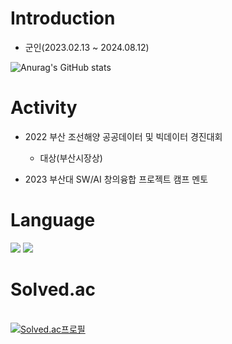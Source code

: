 # Introduction
* 군인(2023.02.13 ~ 2024.08.12)
  
![Anurag's GitHub stats](https://github-readme-stats.vercel.app/api?username=zzola1453&show_icons=true&theme=radical)


# Activity
* 2022 부산 조선해양 공공데이터 및 빅데이터 경진대회
  + 대상(부산시장상)
  
* 2023 부산대 SW/AI 창의융합 프로젝트 캠프 멘토
  
# Language
<img src="https://img.shields.io/badge/C++-4479A1?style=for-the-badge&logo=C++&logoColor=black">
<img src="https://img.shields.io/badge/Python-4479A1?style=for-the-badge&logo=Python&logoColor=yellow">



# Solved.ac
<br>[![Solved.ac프로필](http://mazassumnida.wtf/api/v2/generate_badge?boj=zzola143)](https://solved.ac/profile/zzola143)



